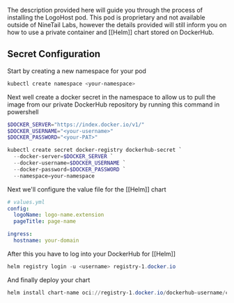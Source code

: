 The description provided here will guide you through the process of installing the LogoHost pod. This pod is proprietary and not available outside of NineTail Labs, however the details provided will still inform you on how to use a private container and [[Helm]] chart stored on DockerHub.

## Secret Configuration
Start by creating a new namespace for your pod
```powershell
kubectl create namespace <your-namespace>
```

Next well create a docker secret in the namespace to allow us to pull the image from our private DockerHub repository by running this command in powershell
```powershell
$DOCKER_SERVER="https://index.docker.io/v1/"
$DOCKER_USERNAME="<your-username>"
$DOCKER_PASSWORD="<your-PAT>"

kubectl create secret docker-registry dockerhub-secret `
  --docker-server=$DOCKER_SERVER `
  --docker-username=$DOCKER_USERNAME `
  --docker-password=$DOCKER_PASSWORD `
  --namespace=your-namespace
```

Next we'll configure the value file for the [[Helm]] chart
```yaml
# values.yml
config:
  logoName: logo-name.extension
  pageTitle: page-name

ingress:
  hostname: your-domain
```

After this you have to log into your DockerHub for [[Helm]]
```powershell
helm registry login -u <username> registry-1.docker.io
```

And finally deploy your chart
```powershell
helm install chart-name oci://registry-1.docker.io/dockerhub-username/chart-name:2025.04.09-e26b16a --namespace your-namespace -f '.\values.yml'
```